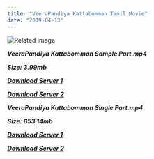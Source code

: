 ```yaml
---
title: "VeeraPandiya Kattabomman Tamil Movie"
date: "2019-04-13"
---
```


![Related image](https://www.filmibeat.com/ph-big/2015/07/veerapandiya-kattabomman-movie-poster_143703863040.jpg)

_**VeeraPandiya Kattabomman Sample Part.mp4**_

_**Size: 3.99mb**_

_**[Download Server 1](http://b5.wetransfer.vip/files/{fb880f6db0ad663db529f57694c28cccd461c3d4fc624305e324329e3cbfaaa8}20Actor{fb880f6db0ad663db529f57694c28cccd461c3d4fc624305e324329e3cbfaaa8}20Hits{fb880f6db0ad663db529f57694c28cccd461c3d4fc624305e324329e3cbfaaa8}20Collection/Sivaji{fb880f6db0ad663db529f57694c28cccd461c3d4fc624305e324329e3cbfaaa8}20Movies{fb880f6db0ad663db529f57694c28cccd461c3d4fc624305e324329e3cbfaaa8}20Collections/VeeraPandiya{fb880f6db0ad663db529f57694c28cccd461c3d4fc624305e324329e3cbfaaa8}20Kattabomman{fb880f6db0ad663db529f57694c28cccd461c3d4fc624305e324329e3cbfaaa8}20(1959)/VeeraPandiya{fb880f6db0ad663db529f57694c28cccd461c3d4fc624305e324329e3cbfaaa8}20Kattabomman{fb880f6db0ad663db529f57694c28cccd461c3d4fc624305e324329e3cbfaaa8}20{fb880f6db0ad663db529f57694c28cccd461c3d4fc624305e324329e3cbfaaa8}20Sample{fb880f6db0ad663db529f57694c28cccd461c3d4fc624305e324329e3cbfaaa8}20HD.mp4)**_

_**[Download Server 2](http://b5.wetransfer.vip/files/{fb880f6db0ad663db529f57694c28cccd461c3d4fc624305e324329e3cbfaaa8}20Actor{fb880f6db0ad663db529f57694c28cccd461c3d4fc624305e324329e3cbfaaa8}20Hits{fb880f6db0ad663db529f57694c28cccd461c3d4fc624305e324329e3cbfaaa8}20Collection/Sivaji{fb880f6db0ad663db529f57694c28cccd461c3d4fc624305e324329e3cbfaaa8}20Movies{fb880f6db0ad663db529f57694c28cccd461c3d4fc624305e324329e3cbfaaa8}20Collections/VeeraPandiya{fb880f6db0ad663db529f57694c28cccd461c3d4fc624305e324329e3cbfaaa8}20Kattabomman{fb880f6db0ad663db529f57694c28cccd461c3d4fc624305e324329e3cbfaaa8}20(1959)/VeeraPandiya{fb880f6db0ad663db529f57694c28cccd461c3d4fc624305e324329e3cbfaaa8}20Kattabomman{fb880f6db0ad663db529f57694c28cccd461c3d4fc624305e324329e3cbfaaa8}20{fb880f6db0ad663db529f57694c28cccd461c3d4fc624305e324329e3cbfaaa8}20Sample{fb880f6db0ad663db529f57694c28cccd461c3d4fc624305e324329e3cbfaaa8}20HD.mp4)**_

_**VeeraPandiya Kattabomman Single Part.mp4**_

_**Size: 653.14mb**_

_**[Download Server 1](http://b5.wetransfer.vip/files/{fb880f6db0ad663db529f57694c28cccd461c3d4fc624305e324329e3cbfaaa8}20Actor{fb880f6db0ad663db529f57694c28cccd461c3d4fc624305e324329e3cbfaaa8}20Hits{fb880f6db0ad663db529f57694c28cccd461c3d4fc624305e324329e3cbfaaa8}20Collection/Sivaji{fb880f6db0ad663db529f57694c28cccd461c3d4fc624305e324329e3cbfaaa8}20Movies{fb880f6db0ad663db529f57694c28cccd461c3d4fc624305e324329e3cbfaaa8}20Collections/VeeraPandiya{fb880f6db0ad663db529f57694c28cccd461c3d4fc624305e324329e3cbfaaa8}20Kattabomman{fb880f6db0ad663db529f57694c28cccd461c3d4fc624305e324329e3cbfaaa8}20(1959)/VeeraPandiya{fb880f6db0ad663db529f57694c28cccd461c3d4fc624305e324329e3cbfaaa8}20Kattabomman{fb880f6db0ad663db529f57694c28cccd461c3d4fc624305e324329e3cbfaaa8}20{fb880f6db0ad663db529f57694c28cccd461c3d4fc624305e324329e3cbfaaa8}20Single{fb880f6db0ad663db529f57694c28cccd461c3d4fc624305e324329e3cbfaaa8}20Part{fb880f6db0ad663db529f57694c28cccd461c3d4fc624305e324329e3cbfaaa8}20HD.mp4)**_

_**[Download Server 2](http://b5.wetransfer.vip/files/{fb880f6db0ad663db529f57694c28cccd461c3d4fc624305e324329e3cbfaaa8}20Actor{fb880f6db0ad663db529f57694c28cccd461c3d4fc624305e324329e3cbfaaa8}20Hits{fb880f6db0ad663db529f57694c28cccd461c3d4fc624305e324329e3cbfaaa8}20Collection/Sivaji{fb880f6db0ad663db529f57694c28cccd461c3d4fc624305e324329e3cbfaaa8}20Movies{fb880f6db0ad663db529f57694c28cccd461c3d4fc624305e324329e3cbfaaa8}20Collections/VeeraPandiya{fb880f6db0ad663db529f57694c28cccd461c3d4fc624305e324329e3cbfaaa8}20Kattabomman{fb880f6db0ad663db529f57694c28cccd461c3d4fc624305e324329e3cbfaaa8}20(1959)/VeeraPandiya{fb880f6db0ad663db529f57694c28cccd461c3d4fc624305e324329e3cbfaaa8}20Kattabomman{fb880f6db0ad663db529f57694c28cccd461c3d4fc624305e324329e3cbfaaa8}20{fb880f6db0ad663db529f57694c28cccd461c3d4fc624305e324329e3cbfaaa8}20Single{fb880f6db0ad663db529f57694c28cccd461c3d4fc624305e324329e3cbfaaa8}20Part{fb880f6db0ad663db529f57694c28cccd461c3d4fc624305e324329e3cbfaaa8}20HD.mp4)**_
